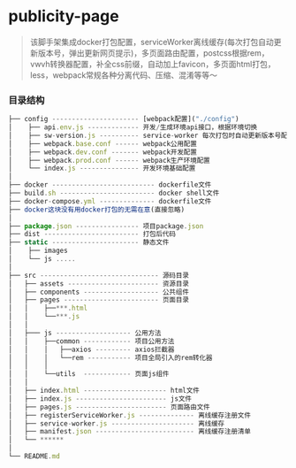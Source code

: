<!--
 * @Author: yaodongyi
 * @Date: 2019-08-28 10:52:48
 * @Description: 
 -->
# publicity-page
 
> 该脚手架集成docker打包配置，serviceWorker离线缓存(每次打包自动更新版本号，弹出更新网页提示)，多页面路由配置，postcss根据rem，vwvh转换器配置，补全css前缀，自动加上favicon，多页面html打包，less，webpack常规各种分离代码、压缩、混淆等等～

### 目录结构

```javascript
├── config ---------------------- [webpack配置]("./config")
│    ├── api.env.js ------------- 开发/生成环境api接口，根据环境切换
│    ├── sw-version.js ---------- service-worker 每次打包时自动更新版本号配置
│    ├── webpack.base.conf ------ webpack公用配置
│    ├── webpack.dev.conf ------- webpack开发配置
│    ├── webpack.prod.conf ------ webpack生产环境配置
│    └── index.js --------------- 开发环境基础配置
│
├── docker -------------------------- dockerfile文件
├── build.sh ------------------------ docker shell文件
├── docker-compose.yml -------------- dockerfile文件
├── docker这块没有用docker打包的无需在意(直接忽略)
│
├── package.json ---------------- 项目package.json
├── dist ------------------------ 打包后代码
├── static ---------------------- 静态文件 
│    ├── images
│    └── js .....
│ 
├── src ------------------------------ 源码目录
│   ├── assets ----------------------- 资源目录
│   ├── components ------------------- 公共组件
│   ├── pages ------------------------ 页面目录
│   │    ├──***.html
│   │    └──***.js
│   │
│   ├─── js ------------------- 公用方法
│   │    ├──common ------------ 项目公用方法
│   │    │   ├──axios --------- axios拦截器
│   │    │   └──rem ----------- 项目全局引入的rem转化器
│   │    │ 
│   │    └──utils  ------------ 页面js组件
│   │
│   ├── index.html --------------------- html文件
│   ├── index.js ----------------------- js文件
│   ├── pages.js ----------------------- 页面路由文件
│   ├── registerServiceWorker.js -------------- 离线缓存注册文件
│   ├── service-worker.js --------------------- 离线缓存
│   ├── manifest.json ------------------------- 离线缓存注册清单
│   └── ******
│   
└── README.md 
```

